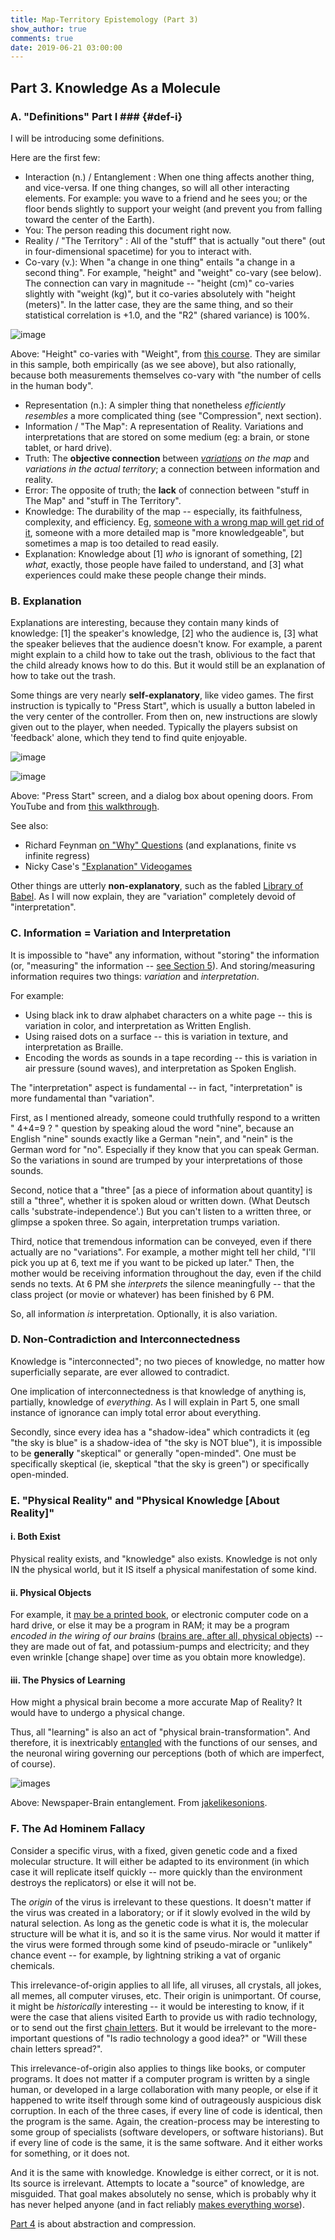```yaml
---
title: Map-Territory Epistemology (Part 3)
show_author: true
comments: true
date: 2019-06-21 03:00:00
---
```


## Part 3. Knowledge As a Molecule


### A. "Definitions" Part I ### {#def-i}

I will be introducing some definitions.

Here are the first few:

* Interaction (n.) / Entanglement : When one thing affects another thing, and vice-versa. If one thing changes, so will all other interacting elements. For example: you wave to a friend and he sees you; or the floor bends slightly to support your weight (and prevent you from falling toward the center of the Earth).
* You: The person reading this document right now.
* Reality / "The Territory" : All of the "stuff" that is actually "out there" (out in four-dimensional spacetime) for you to interact with.
* Co-vary (v.): When "a change in one thing" entails "a change in a second thing". For example, "height" and "weight" co-vary (see below). The connection can vary in magnitude -- "height (cm)" co-varies slightly with "weight (kg)", but it co-varies absolutely with "height (meters)". In the latter case, they are the same thing, and so their statistical correlation is +1.0, and the "R2" (shared variance) is 100%.

![image](https://onlinecourses.science.psu.edu/stat200/sites/stat200/files/inline-images/HeightWeight.png)

Above: "Height" co-varies with "Weight", from [this course](https://onlinecourses.science.psu.edu/stat200/book/export/html/237). They are similar in this sample, both empirically (as we see above), but also rationally, because both measurements themselves co-vary with "the number of cells in the human body".

* Representation (n.): A simpler thing that nonetheless *efficiently resembles* a more complicated thing (see "Compression", next section).
* Information / "The Map": A representation of Reality. Variations and interpretations that are stored on some medium (eg: a brain, or stone tablet, or hard drive). 
* Truth: The **objective connection** between *[variations](https://www.lesswrong.com/posts/NsgcZx4BeTy5y84Ya/mach-s-principle-anti-epiphenomenal-physics) on the map* and *variations in the actual territory*; a connection between information and reality.
* Error: The opposite of truth; the **lack** of connection between "stuff in The Map" and "stuff in The Territory". 
* Knowledge: The durability of the map -- especially, its faithfulness, complexity, and efficiency. Eg, [someone with a wrong map will get rid of it](https://www.youtube.com/embed/2dNxxmpKrfQ?start=305&end=390&version=3&autoplay=1), someone with a more detailed map is "more knowledgeable", but sometimes a map is too detailed to read easily.
* Explanation: Knowledge about [1] *who* is ignorant of something, [2] *what*, exactly, those people have failed to understand, and [3] what experiences could make these people change their minds.

### B. Explanation

Explanations are interesting, because they contain many kinds of knowledge: [1] the speaker's knowledge, [2] who the audience is, [3] what the speaker believes that the audience doesn't know. For example, a parent might explain to a child how to take out the trash, oblivious to the fact that the child already knows how to do this. But it would still be an explanation of how to take out the trash.

Some things are very nearly **self-explanatory**, like video games. The first instruction is typically to "Press Start", which is usually a button labeled in the very center of the controller. From then on, new instructions are slowly given out to the player, when needed. Typically the players subsist on 'feedback' alone, which they tend to find quite enjoyable.

![image](/images/press-start.jpg)

<!-- https://i.ytimg.com/vi/5MD__K-nm4Q/hqdefault.jpg) -->

![image](/images/open-door.png)

<!-- https://3.bp.blogspot.com/-Hcm_QMNAOro/WGpVATd2IdI/AAAAAAAAADY/xTGoOwpGlMYnYtduODZ9Lw8qGss4SNVMACLcB/s1600/Where%2Bto%2Bget%2Bsling%2Bshot%2B%25281%2529.png) -->

Above: "Press Start" screen, and a dialog box about opening doors. From YouTube and from [this walkthrough](https://easygamewalkthrough.blogspot.com/2017/01/6-where-to-get-sling-shot-zelda-ocarina.html).

See also:

* Richard Feynman [on "Why" Questions](https://www.youtube.com/watch?v=36GT2zI8lVA) (and explanations, finite vs infinite regress) 
* Nicky Case's ["Explanation" Videogames](https://ncase.me/)

Other things are utterly **non-explanatory**, such as the fabled [Library of Babel](https://en.wikipedia.org/wiki/The_Library_of_Babel). As I will now explain, they are "variation" completely devoid of "interpretation".

### C. Information = Variation and Interpretation

It is impossible to "have" any information, without "storing" the information (or, "measuring" the information -- [see Section 5](https://arxiv.org/ftp/arxiv/papers/1405/1405.5563.pdf)). And storing/measuring information requires two things: *variation* and *interpretation*.

For example:

* Using black ink to draw alphabet characters on a white page -- this is variation in color, and interpretation as Written English.
* Using raised dots on a surface -- this is variation in texture, and interpretation as Braille.
* Encoding the words as sounds in a tape recording -- this is variation in air pressure (sound waves), and interpretation as Spoken English.

The "interpretation" aspect is fundamental -- in fact, "interpretation" is more fundamental than "variation".

First, as I mentioned already, someone could truthfully respond to a written " 4+4=9 ? " question by speaking aloud the word "nine", because an English "nine" sounds exactly like a German "nein", and "nein" is the German word for "no". Especially if they know that you can speak German. So the variations in sound are trumped by your interpretations of those sounds.

Second, notice that a "three" [as a piece of information about quantity] is still a "three", whether it is spoken aloud or written down. (What Deutsch calls 'substrate-independence'.) But you can't listen to a written three, or glimpse a spoken three. So again, interpretation trumps variation.  

Third, notice that tremendous information can be conveyed, even if there actually are no "variations". For example, a mother might tell her child, "I'll pick you up at 6, text me if you want to be picked up later." Then, the mother would be receiving information throughout the day, even if the child sends no texts.  At 6 PM she *interprets* the silence meaningfully -- that the class project (or movie or whatever) has been finished by 6 PM.

So, all information *is* interpretation. Optionally, it is also variation.




### D. Non-Contradiction and Interconnectedness

Knowledge is "interconnected"; no two pieces of knowledge, no matter how superficially separate, are ever allowed to contradict.

One implication of interconnectedness is that knowledge of anything is, partially, knowledge of *everything*. As I will explain in Part 5, one small instance of ignorance can imply total error about everything.

Secondly, since every idea has a "shadow-idea" which contradicts it (eg "the sky is blue" is a shadow-idea of "the sky is NOT blue"), it is impossible to be **generally** "skeptical" or generally "open-minded". One must be specifically skeptical (ie, skeptical "that the sky is green") or specifically open-minded.



### E. "Physical Reality" and "Physical Knowledge [About Reality]"

#### i. Both Exist

Physical reality exists, and "knowledge" also exists. Knowledge is not only IN the physical world, but it IS itself a physical manifestation of some kind.

#### ii. Physical Objects

For example, it [may be a printed book](https://www.sciencedirect.com/science/article/pii/S0049237X08712047), or electronic computer code on a hard drive, or else it may be a program in RAM; it may be a program *encoded in the wiring of our brains* ([brains are, after all, physical objects](https://www.lesswrong.com/posts/qmqLxvtsPzZ2s6mpY/a-priori)) -- they are made out of fat, and potassium-pumps and electricity; and they even wrinkle [change shape] over time as you obtain more knowledge).

#### iii. The Physics of Learning

How might a physical brain become a more accurate Map of Reality? It would have to undergo a physical change.

Thus, all "learning" is also an act of "physical brain-transformation". And therefore, it is inextricably [entangled](https://www.lesswrong.com/posts/6s3xABaXKPdFwA3FS/what-is-evidence) with the functions of our senses, and the neuronal wiring governing our perceptions (both of which are imperfect, of course).

![images](/images/how-do-you-stay-informed.jpg)

Above: Newspaper-Brain entanglement. From [jakelikesonions](https://twitter.com/jakelikesonions/status/817792354513993729).


### F. The Ad Hominem Fallacy

Consider a specific virus, with a fixed, given genetic code and a fixed molecular structure. It will either be adapted to its environment (in which case it will replicate itself quickly -- more quickly than the environment destroys the replicators) or else it will not be.

The *origin* of the virus is irrelevant to these questions. It doesn't matter if the virus was created in a laboratory; or if it slowly evolved in the wild by natural selection. As long as the genetic code is what it is, the molecular structure will be what it is, and so it is the same virus. Nor would it matter if the virus were formed through some kind of pseudo-miracle or "unlikely" chance event -- for example, by lightning striking a vat of organic chemicals.

This irrelevance-of-origin applies to all life, all viruses, all crystals, all jokes, all memes, all computer viruses, etc. Their origin is unimportant. Of course, it might be *historically* interesting -- it would be interesting to know, if it were the case that aliens visited Earth to provide us with radio technology, or to send out the first [chain letters](https://en.wikipedia.org/wiki/Chain_letter). But it would be irrelevant to the more-important questions of "Is radio technology a good idea?" or "Will these chain letters spread?".

This irrelevance-of-origin also applies to things like books, or computer programs. It does not matter if a computer program is written by a single human, or developed in a large collaboration with many people, or else if it happened to write itself through some kind of outrageously auspicious disk corruption. In each of the three cases, if every line of code is identical, then the program is the same. Again, the creation-process may be interesting to some group of specialists (software developers, or software historians). But if every line of code is the same, it is the same software. And it either works for something, or it does not.

And it is the same with knowledge. Knowledge is either correct, or it is not. Its source is irrelevant. Attempts to locate a "source" of knowledge, are misguided. That goal makes absolutely no sense, which is probably why it has never helped anyone (and in fact reliably [makes everything worse](https://www.lesswrong.com/posts/SFZoEBpLo9frSJGkc/rationalization)).

[Part 4](http://www.truthcoin.info/blog/mt-4/) is about abstraction and compression.
